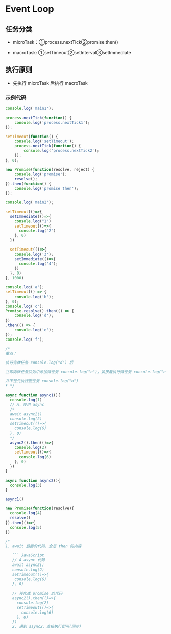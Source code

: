 # Event Loop

## 任务分类

- microTask：①process.nextTick②promise.then()

- macroTask: ①setTimeout②setInterval③setImmediate

## 执行原则

- 先执行 microTask 后执行 macroTask

### 示例代码

```javascript
console.log('main1');

process.nextTick(function() {
    console.log('process.nextTick1');
});

setTimeout(function() {
    console.log('setTimeout');
    process.nextTick(function() {
        console.log('process.nextTick2');
    });
}, 0);

new Promise(function(resolve, reject) {
    console.log('promise');
    resolve();
}).then(function() {
    console.log('promise then');
});

console.log('main2');

```


```javascript
setTimeout(()=>{
  setImmediate(()=>{
    console.log("1")
    setTimeout(()=>{
      console.log("2")
    }, 0)
  })

  setTimeout(()=>{
    console.log('3');
    setImmediate(()=>{
      console.log('4');
    })
  }, 0)
}, 1000)
```






```javascript
console.log('a');
setTimeout(() => {
    console.log('b');
}, 0);
console.log('c');
Promise.resolve().then(() => {
    console.log('d');
})
.then(() => {
    console.log('e');
});
console.log('f');

/*
重点：

执行完微任务 console.log("d") 后

立即向微任务队列中添加微任务 console.log("e")，紧接着执行微任务 console.log("e")。

并不是先执行宏任务 console.log("b")
* */
```





```javascript
async function async1(){
  console.log(1)
  // A，使用 async
  /*
  await async2()
  console.log(2)
  setTimeout(()=>{
    console.log(6)
  }, 0)
  */
  async2().then(()=>{
    console.log(2)
    setTimeout(()=>{
      console.log(6)
    }, 0)
  })
}

async function async2(){
  console.log(3)
}

async1()

new Promise(function(resolve){
  console.log(4)
  resolve()
}).then(()=>{
  console.log(5)
})

/*
1. await 后面的代码，全是 then 的内容

   ``` JavaScript
   // A async 代码
   await async2()
   console.log(2)
   setTimeout(()=>{
    console.log(6)
   }, 0)
   
   // 转化成 promise 的代码
   async2().then(()=>{
     console.log(2)
     setTimeout(()=>{
       console.log(6)
     }, 0)
   })
   2. 遇到 async2，直接执行即可(同步)
```





